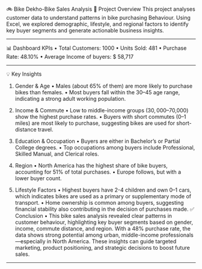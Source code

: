🚲 Bike Dekho-Bike Sales Analysis 
📌 Project Overview
This project analyses customer data to understand patterns in bike purchasing Behaviour. Using Excel, we explored demographic, lifestyle, and regional factors to identify key buyer segments and generate actionable business insights.
________________________________________
📊 Dashboard KPIs
•	Total Customers: 1000
•	Units Sold: 481
•	Purchase Rate: 48.10%
•	Average Income of buyers: $ 58,717
________________________________________
💡 Key Insights
1. Gender & Age
•	Males (about 65% of them) are more likely to purchase bikes than females.
•	Most buyers fall within the 30–45 age range, indicating a strong adult working population.
2. Income & Commute
•	Low to middle-income groups ($30,000–$70,000) show the highest purchase rates.
•	Buyers with short commutes (0–1 miles) are most likely to purchase, suggesting bikes are used for short-distance travel.
3. Education & Occupation
•	Buyers are either in Bachelor’s or Partial College degrees.
•	Top occupations among buyers include Professional, Skilled Manual, and Clerical roles.




4. Region
•	North America has the highest share of bike buyers, accounting for 51% of total purchases.
•	Europe follows, but with a lower buyer count.
5. Lifestyle Factors
•	Highest buyers have 2-4 children and own 0–1 cars, which indicates  bikes are used as a primary or supplementary mode of transport.
•	Home ownership is common among buyers, suggesting financial stability also contributing in the decision of purchases made.
✅ Conclusion
•	This bike sales analysis revealed clear patterns in customer behaviour, highlighting key buyer segments based on gender, income, commute distance, and region. With a 48% purchase rate, the data shows strong potential among urban, middle-income professionals—especially in North America. These insights can guide targeted marketing, product positioning, and strategic decisions to boost future sales.

________________________________________


